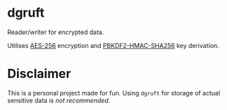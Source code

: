 # dgruft

Reader/writer for encrypted data.

Utilises [AES-256](https://en.wikipedia.org/wiki/Advanced_Encryption_Standard) encryption and [PBKDF2-HMAC-SHA256](https://en.wikipedia.org/wiki/PBKDF2) key derivation.

# Disclaimer

This is a personal project made for fun. Using `dgruft` for storage of actual sensitive data is _not recommended_.
